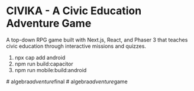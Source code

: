 # CIVIKA - A Civic Education Adventure Game

A top-down RPG game built with Next.js, React, and Phaser 3 that teaches civic education through interactive missions and quizzes.

1. npx cap add android
2. npm run build:capacitor
3. npm run mobile:build:android

#   a l g e b r a _ a d v e n t u r e _ f i n a l  
 #   a l g e b r a _ a d v e n t u r e _ g a m e  
 